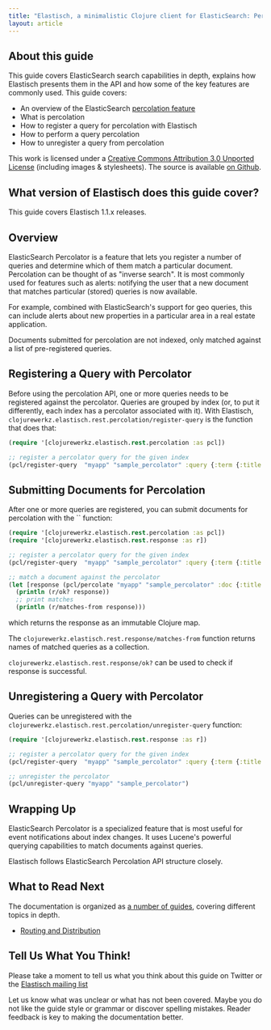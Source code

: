 ```yaml
---
title: "Elastisch, a minimalistic Clojure client for ElasticSearch: Percolation"
layout: article
---
```


## About this guide

This guide covers ElasticSearch search capabilities in depth, explains how Elastisch presents them in the API and how some of the key features are commonly used. This guide covers:

 * An overview of the ElasticSearch [percolation feature](http://www.elasticsearch.org/guide/reference/api/percolate.html)
 * What is percolation
 * How to register a query for percolation with Elastisch
 * How to perform a query percolation
 * How to unregister a query from percolation

This work is licensed under a <a rel="license" href="http://creativecommons.org/licenses/by/3.0/">Creative Commons Attribution 3.0 Unported License</a> (including images & stylesheets). The source is available [on Github](https://github.com/clojurewerkz/elastisch.docs).



## What version of Elastisch does this guide cover?

This guide covers Elastisch 1.1.x releases.



## Overview

ElasticSearch Percolator is a feature that lets you register a number of queries and determine which of them match a particular document. Percolation can be thought of
as "inverse search". It is most commonly used for features such as alerts: notifying the user that a new document that matches particular (stored)
queries is now available.

For example, combined with ElasticSearch's support for geo queries, this can include alerts about new properties in a particular area
in a real estate application.

Documents submitted for percolation are not indexed, only matched against a list of pre-registered queries.


## Registering a Query with Percolator

Before using the percolation API, one or more queries needs to be registered against the percolator. Queries are grouped by index
(or, to put it differently, each index has a percolator associated with it). With Elastisch, `clojurewerkz.elastisch.rest.percolation/register-query`
is the function that does that:

``` clojure
(require '[clojurewerkz.elastisch.rest.percolation :as pcl])

;; register a percolator query for the given index
(pcl/register-query  "myapp" "sample_percolator" :query {:term {:title "search"}})
```


## Submitting Documents for Percolation

After one or more queries are registered, you can submit documents for percolation with the `` function:

``` clojure
(require '[clojurewerkz.elastisch.rest.percolation :as pcl])
(require '[clojurewerkz.elastisch.rest.response :as r])

;; register a percolator query for the given index
(pcl/register-query  "myapp" "sample_percolator" :query {:term {:title "search"}})

;; match a document against the percolator
(let [response (pcl/percolate "myapp" "sample_percolator" :doc {:title "You know, for search"})]
  (println (r/ok? response))
  ;; print matches
  (println (r/matches-from response)))
```

which returns the response as an immutable Clojure map.

The `clojurewerkz.elastisch.rest.response/matches-from` function returns names of matched queries
as a collection.

`clojurewerkz.elastisch.rest.response/ok?` can be used to check if response is successful.


## Unregistering a Query with Percolator

Queries can be unregistered with the `clojurewerkz.elastisch.rest.percolation/unregister-query` function:

``` clojure
(require '[clojurewerkz.elastisch.rest.response :as r])

;; register a percolator query for the given index
(pcl/register-query  "myapp" "sample_percolator" :query {:term {:title "search"}})

;; unregister the percolator
(pcl/unregister-query "myapp" "sample_percolator")
```


## Wrapping Up

ElasticSearch Percolator is a specialized feature that is most useful for event notifications about index changes. It uses Lucene's powerful querying capabilities
to match documents against queries.

Elastisch follows ElasticSearch Percolation API structure closely.


## What to Read Next

The documentation is organized as [a number of guides](/articles/guides.html), covering different topics in depth.

 * [Routing and Distribution](/articles/distribution.html)


## Tell Us What You Think!

Please take a moment to tell us what you think about this guide on
Twitter or the [Elastisch mailing
list](https://groups.google.com/forum/#!forum/clojure-elasticsearch)

Let us know what was unclear or what has not been covered. Maybe you
do not like the guide style or grammar or discover spelling
mistakes. Reader feedback is key to making the documentation better.
